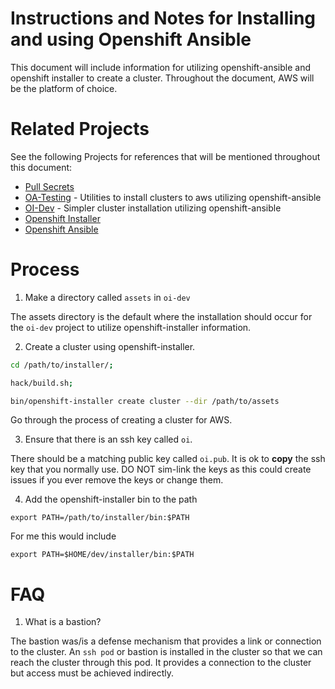 # Instructions and Notes for Installing and using Openshift Ansible

This document will include information for utilizing openshift-ansible and openshift installer to create a cluster.
Throughout the document, AWS will be the platform of choice.

# Related Projects

See the following Projects for references that will be mentioned throughout this document:

- [Pull Secrets](./PullSecrets.md)
- [OA-Testing](https://github.com/mtnbikenc/oa-testing) - Utilities to install clusters to aws utilizing openshift-ansible
- [OI-Dev](https://github.com/jstuever/oi-dev) - Simpler cluster installation utilizing openshift-ansible
- [Openshift Installer](https://github.com/openshift/installer)
- [Openshift Ansible](https://github.com/openshift/openshift-ansible)


# Process

1. Make a directory called `assets` in `oi-dev`

The assets directory is the default where the installation should occur for the `oi-dev` project to
utilize openshift-installer information.

2. Create a cluster using openshift-installer.

```bash
cd /path/to/installer/;

hack/build.sh;

bin/openshift-installer create cluster --dir /path/to/assets

```

Go through the process of creating a cluster for AWS.


3. Ensure that there is an ssh key called `oi`.

There should be a matching public key called `oi.pub`. It is ok to **copy** the
ssh key that you normally use. DO NOT sim-link the keys as this could create issues if you
ever remove the keys or change them.


4. Add the openshift-installer bin to the path

`export PATH=/path/to/installer/bin:$PATH`

For me this would include

`export PATH=$HOME/dev/installer/bin:$PATH`


# FAQ

1. What is a bastion?

The bastion was/is a defense mechanism that provides a link or connection to the cluster. An `ssh pod` or bastion is installed
in the cluster so that we can reach the cluster through this pod. It provides a connection to the cluster but access must be
achieved indirectly.
